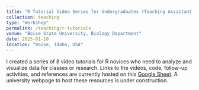 ```yaml
---
title: "R Tutorial Video Series for Undergraduates (Teaching Assistant)"
collection: teaching
type: "Workshop"
permalink: /teaching/r-tutorials
venue: "Boise State University, Biology Department"
date: 2025-01-10
location: "Boise, Idaho, USA"
---
```


I created a series of 8 video tutorials for R novices who need to analyze and visualize data for classes or research. Links to the videos, code, follow-up activities, and references are currently hosted on this [Google Sheet](https://docs.google.com/spreadsheets/d/1hOIgBJ1aVKGzzrn89KXlWlH2zs9XjZbgo3nw8EYj6DI/edit?usp=sharing). A university webpage to host these resources is under construction.
